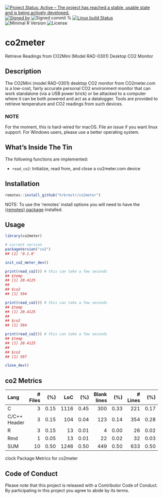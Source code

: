 
[![Project Status: Active – The project has reached a stable, usable
state and is being actively
developed.](https://www.repostatus.org/badges/latest/active.svg)](https://www.repostatus.org/#active)
[![Signed
by](https://img.shields.io/badge/Keybase-Verified-brightgreen.svg)](https://keybase.io/hrbrmstr)
![Signed commit
%](https://img.shields.io/badge/Signed_Commits-100%25-lightgrey.svg)
[![Linux build
Status](https://travis-ci.org/hrbrmstr/co2meter.svg?branch=master)](https://travis-ci.org/hrbrmstr/co2meter)  
![Minimal R
Version](https://img.shields.io/badge/R%3E%3D-3.6.0-blue.svg)
![License](https://img.shields.io/badge/License-GPL-3-blue.svg)

# co2meter

Retrieve Readings from CO2Mini (Model RAD-0301) Desktop CO2 Monitor

## Description

The CO2Mini (model RAD-0301) desktop CO2 monitor from CO2meter.com is a
low-cost, fairly accurate personal CO2 environment monitor that can work
standalone (via a USB power brick) or be attacked to a computer where it
can be both powered and act as a datalogger. Tools are provided to
retrieve temperature and CO2 readings from such devices.

### NOTE

For the moment, this is hard-wired for macOS. File an issue if you want
linux support. For Windows users, please use a better operating system.

## What’s Inside The Tin

The following functions are implemented:

-   `read_co2`: Initialize, read from, and close a co2meter.com device

## Installation

``` r
remotes::install_github("hrbrmstr/co2meter")
```

NOTE: To use the ‘remotes’ install options you will need to have the
[{remotes} package](https://github.com/r-lib/remotes) installed.

## Usage

``` r
library(co2meter)

# current version
packageVersion("co2")
## [1] '0.1.0'
```

``` r
init_co2_meter_dev()

print(read_co2()) # this can take a few seconds
## $temp
## [1] 20.4125
## 
## $co2
## [1] 594

print(read_co2()) # this can take a few seconds
## $temp
## [1] 20.4125
## 
## $co2
## [1] 594

print(read_co2()) # this can take a few seconds
## $temp
## [1] 20.4125
## 
## $co2
## [1] 597

close_dev()
```

## co2 Metrics

| Lang         | \# Files |  (%) |  LoC |  (%) | Blank lines |  (%) | \# Lines |  (%) |
|:-------------|---------:|-----:|-----:|-----:|------------:|-----:|---------:|-----:|
| C            |        3 | 0.15 | 1116 | 0.45 |         300 | 0.33 |      221 | 0.17 |
| C/C++ Header |        3 | 0.15 |  104 | 0.04 |         123 | 0.14 |      354 | 0.28 |
| R            |        3 | 0.15 |   13 | 0.01 |           4 | 0.00 |       26 | 0.02 |
| Rmd          |        1 | 0.05 |   13 | 0.01 |          22 | 0.02 |       32 | 0.03 |
| SUM          |       10 | 0.50 | 1246 | 0.50 |         449 | 0.50 |      633 | 0.50 |

clock Package Metrics for co2meter

## Code of Conduct

Please note that this project is released with a Contributor Code of
Conduct. By participating in this project you agree to abide by its
terms.
